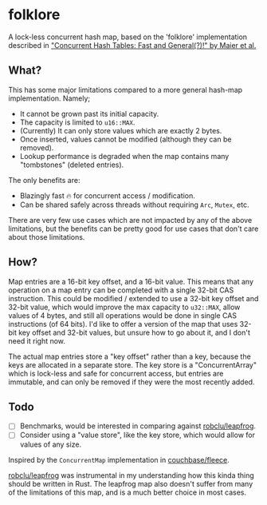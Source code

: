 # folklore
A lock-less concurrent hash map, based on the 'folklore' implementation described in ["Concurrent Hash Tables: Fast and General(?)!" by Maier et al.](https://arxiv.org/pdf/1601.04017.pdf)

## What?
This has some major limitations compared to a more general hash-map implementation. Namely;
- It cannot be grown past its initial capacity.
- The capacity is limited to `u16::MAX`.
- (Currently) It can only store values which are exactly 2 bytes.
- Once inserted, values cannot be modified (although they can be removed).
- Lookup performance is degraded when the map contains many "tombstones" (deleted entries).

The only benefits are:
- Blazingly fast 🔥 for concurrent access / modification.
- Can be shared safely across threads without requiring `Arc`, `Mutex`, etc.

There are very few use cases which are not impacted by any of the above limitations, but the benefits can be pretty good for use cases that don't care about those limitations.

## How?
Map entries are a 16-bit key offset, and a 16-bit value. This means that any operation on a map entry can be completed with a single 32-bit CAS instruction. This could be modified / extended to use a 32-bit key offset and 32-bit value, which would improve the max capacity to `u32::MAX`, allow values of 4 bytes, and still all operations would be done in single CAS instructions (of 64 bits). I'd like to offer a version of the map that uses 32-bit key offset and 32-bit values, but unsure how to go about it, and I don't need it right now.

The actual map entries store a "key offset" rather than a key, because the keys are allocated in a separate store. The key store is a "ConcurrentArray" which is lock-less and safe for concurrent access, but entries are immutable, and can only be removed if they were the most recently added.

## Todo
- [ ] Benchmarks, would be interested in comparing against [robclu/leapfrog](https://github.com/robclu/leapfrog).
- [ ] Consider using a "value store", like the key store, which would allow for values of any size.

Inspired by the `ConcurrentMap` implementation in [couchbase/fleece](https://github.com/couchbase/fleece/blob/master/Fleece/Support/ConcurrentMap.cc).

[robclu/leapfrog](https://github.com/robclu/leapfrog) was instrumental in my understanding how this kinda thing should be written in Rust. The leapfrog map also doesn't suffer from many of the limitations of this map, and is a much better choice in most cases.
